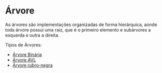 # Árvore 

As árvores são implementações organizadas de forma hierárquica, aonde toda árvore possui uma raiz, que é o primeiro elemento e subárvores a esquerda e outra a direita.

Tipos de Árvores:

- [Árvore Binária](https://github.com/JhonatanBS/Arvore/tree/master/Arvore-Binaria)
- [Árvore AVL](https://github.com/JhonatanBS/Arvore/tree/master/Arvore-AVL)
- [Árvore rubro-negra](https://github.com/JhonatanBS/Arvore/tree/master/Arvore-Rubro-negra)
